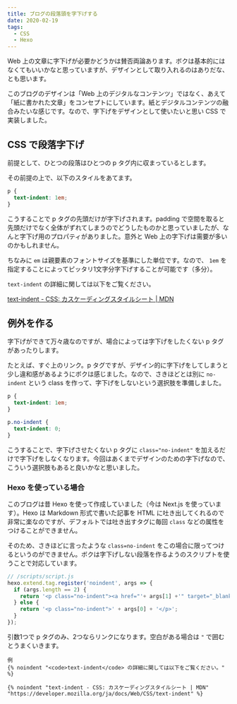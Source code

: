 ```yaml
---
title: ブログの段落頭を字下げする
date: 2020-02-19
tags:
  - CSS
  - Hexo
---
```

Web 上の文章に字下げが必要かどうかは賛否両論あります。ボクは基本的にはなくてもいいかなと思っていますが、デザインとして取り入れるのはありだな、とも思います。

このブログのデザインは「Web 上のデジタルなコンテンツ」ではなく、あえて「紙に書かれた文章」をコンセプトにしています。紙とデジタルコンテンツの融合みたいな感じです。なので、字下げをデザインとして使いたいと思い CSS で実装しました。

## CSS で段落字下げ

前提として、ひとつの段落はひとつの p タグ内に収まっているとします。

その前提の上で、以下のスタイルをあてます。

```css
p {
  text-indent: 1em;
}
```

こうすることで p タグの先頭だけが字下げされます。padding で空間を取ると先頭だけでなく全体がずれてしまうのでどうしたものかと思っていましたが、なんと字下げ用のプロパティがありました。意外と Web 上の字下げは需要が多いのかもしれません。

ちなみに `em` は親要素のフォントサイズを基準にした単位です。なので、 `1em` を指定することによってピッタリ1文字分字下げすることが可能です（多分）。

`text-indent` の詳細に関しては以下をご覧ください。

[text-indent - CSS: カスケーディングスタイルシート | MDN](https://developer.mozilla.org/ja/docs/Web/CSS/text-indent)

## 例外を作る

字下げができて万々歳なのですが、場合によっては字下げをしたくない p タグがあったりします。

たとえば、すぐ上のリンク。p タグですが、デザイン的に字下げをしてしまうと少し違和感があるようにボクは感じました。なので、さきほどとは別に `no-indent` という class を作って、字下げをしないという選択肢を準備しました。

```css
p {
  text-indent: 1em;
}

p.no-indent {
  text-indent: 0;
}
```

こうすることで、字下げさせたくない p タグに `class="no-indent"` を加えるだけで字下げをしなくなります。今回はあくまでデザインのための字下げなので、こういう選択肢もあると良いかなと思いました。

### Hexo を使っている場合

このブログは昔 Hexo を使って作成していました（今は Next.js を使っています）。Hexo は Markdown 形式で書いた記事を HTML に吐き出してくれるので非常に楽なのですが、デフォルトでは吐き出すタグに毎回 `class` などの属性をつけることができません。

そのため、さきほどに言ったような `class=no-indent` をこの場合に限ってつけるというのができません。ボクは字下げしない段落を作るようのスクリプトを使うことで対応しています。

```javascript
// /scripts/script.js
hexo.extend.tag.register('noindent', args => {
  if (args.length == 2) {
    return '<p class="no-indent"><a href="'+ args[1] +'" target="_blank">' + args[0] + '</a></p>'
  } else {
    return '<p class="no-indent">' + args[0] + '</p>';
  }
});
```

引数1つで p タグのみ、2つならリンクになります。空白がある場合は `"` で囲むとうまくいきます。

```
例
{% noindent "<code>text-indent</code> の詳細に関しては以下をご覧ください。" %}

{% noindent "text-indent - CSS: カスケーディングスタイルシート | MDN" "https://developer.mozilla.org/ja/docs/Web/CSS/text-indent" %}
```
